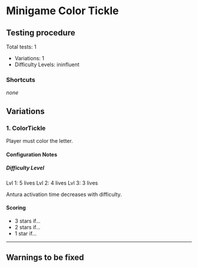 # Minigame Color Tickle

## Testing procedure
Total tests: 1
- Variations: 1
- Difficulty Levels: ininfluent

### Shortcuts
_none_

## Variations
### 1. ColorTickle
Player must color the letter.

#### Configuration Notes

##### Difficulty Level
Lvl 1: 5 lives
Lvl 2: 4 lives
Lvl 3: 3 lives

Antura activation time decreases with difficulty.

#### Scoring
- 3 stars if...
- 2 stars if...
- 1 star if...
---
## Warnings to be fixed
